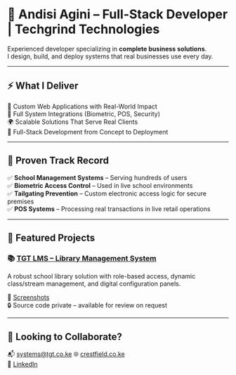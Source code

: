 # 💼 Andisi Agini – Full-Stack Developer | Techgrind Technologies

Experienced developer specializing in **complete business solutions**.  
I design, build, and deploy systems that real businesses use every day.

---

## ⚡ What I Deliver

🎯 Custom Web Applications with Real-World Impact  
🔐 Full System Integrations (Biometric, POS, Security)  
🌍 Scalable Solutions That Serve Real Clients  
🧠 Full-Stack Development from Concept to Deployment  

---

## 💼 Proven Track Record

✅ **School Management Systems** – Serving hundreds of users  
✅ **Biometric Access Control** – Used in live school environments  
✅ **Tailgating Prevention** – Custom electronic access logic for secure premises  
✅ **POS Systems** – Processing real transactions in live retail operations  

---

## 📂 Featured Projects

### 📚 [TGT LMS – Library Management System](./projects/tgt-lms/README.md)
A robust school library solution with role-based access, dynamic class/stream management, and digital configuration panels.

📸 [Screenshots](./projects/tgt-lms/screenshots/)  
🔒 Source code private – available for review on request

---

## 🚀 Looking to Collaborate?

📬 systems@tgt.co.ke 
🌐 [crestfield.co.ke](https://www.tgt.co.ke)  
🔗 [LinkedIn](https://www.linkedin.com/in/sharlyne-agini-167350378)
